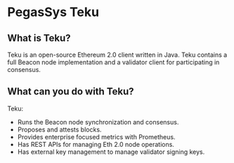 # PegasSys Teku

## What is Teku? 

Teku is an open-source Ethereum 2.0 client written in Java. Teku contains a full Beacon node implementation 
and a validator client for participating in consensus. 

## What can you do with Teku? 

Teku: 

* Runs the Beacon node synchronization and consensus. 
* Proposes and attests blocks. 
* Provides enterprise focused metrics with Prometheus. 
* Has REST APIs for managing Eth 2.0 node operations. 
* Has external key management to manage validator signing keys. 
